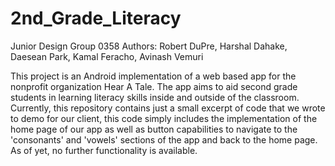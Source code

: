 # 2nd_Grade_Literacy
Junior Design Group 0358
Authors: Robert DuPre, Harshal Dahake, Daesean Park, Kamal Feracho, Avinash Vemuri

This project is an Android implementation of a web based app for the nonprofit organization Hear A Tale.
The app aims to aid second grade students in learning literacy skills inside and outside of the classroom. 
Currently, this repository contains just a small excerpt of code that we wrote to demo for our client, this code
simply includes the implementation of the home page of our app as well as button capabilities to navigate to the
'consonants' and 'vowels' sections of the app and back to the home page. As of yet, no further functionality is available.


